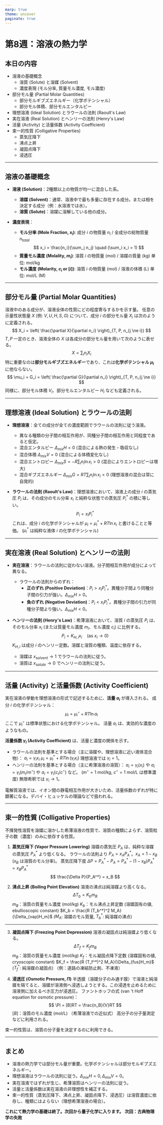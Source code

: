```yaml
---
marp: true
theme: uncover
paginate: true
---
```


# 第8週：溶液の熱力学

## 本日の内容
- 溶液の基礎概念
  - 溶質 (Solute) と溶媒 (Solvent)
  - 濃度表現 (モル分率, 質量モル濃度, モル濃度)
- 部分モル量 (Partial Molar Quantities)
  - 部分モルギブズエネルギー（化学ポテンシャル）
  - 部分モル体積、部分モルエンタルピー
- 理想溶液 (Ideal Solution) とラウールの法則 (Raoult's Law)
- 実在溶液 (Real Solution) とヘンリーの法則 (Henry's Law)
- 活量 (Activity) と活量係数 (Activity Coefficient)
- 束一的性質 (Colligative Properties)
  - 蒸気圧降下
  - 沸点上昇
  - 凝固点降下
  - 浸透圧

---

## 溶液の基礎概念

- **溶液 (Solution)**：2種類以上の物質が均一に混合した系。
  - **溶媒 (Solvent)**：通常、溶液中で最も多量に存在する成分。または相を決定する成分（例：水溶液では水）。
  - **溶質 (Solute)**：溶媒に溶解している他の成分。

- **濃度表現**：
  - **モル分率 (Mole Fraction, $x_i$)**: 成分 $i$ の物質量 $n_i$ / 全成分の総物質量 $n_{total}$
    $$ x_i = \frac{n_i}{\sum_j n_j} \quad (\sum_i x_i = 1) $$
  - **質量モル濃度 (Molality, $m_i$)**: 溶質 $i$ の物質量 (mol) / 溶媒の質量 (kg)
    単位: mol/kg
  - **モル濃度 (Molarity, $c_i$ or $[i]$)**: 溶質 $i$ の物質量 (mol) / 溶液の体積 (L)
    単位: mol/L (M)

---

## 部分モル量 (Partial Molar Quantities)

溶液中のある成分が、溶液全体の性質にどの程度寄与するかを示す量。
任意の示量性状態量 $X$ (例: $V, U, H, S, G$) について、成分 $i$ の部分モル量 $X_i$ は次のように定義される。
$$ X_i = \left( \frac{\partial X}{\partial n_i} \right)_{T, P, n_{j \ne i}} $$
$T, P$ 一定のとき、溶液全体の $X$ は各成分の部分モル量を用いて次のように表せる。
$$ X = \sum_i n_i X_i $$
特に重要なのは**部分モルギブズエネルギー**であり、これは**化学ポテンシャル $\mu_i$** に他ならない。
$$ \mu_i = G_i = \left( \frac{\partial G}{\partial n_i} \right)_{T, P, n_{j \ne i}} $$
同様に、部分モル体積 $V_i$、部分モルエンタルピー $H_i$ なども定義される。

---

## 理想溶液 (Ideal Solution) とラウールの法則

- **理想溶液**：全ての成分が全ての濃度範囲でラウールの法則に従う溶液。
  - 異なる種類の分子間の相互作用が、同種分子間の相互作用と同程度であると仮定。
  - 混合エンタルピー $\Delta_{mix}H = 0$ (混合による熱の発生・吸収なし)
  - 混合体積 $\Delta_{mix}V = 0$ (混合による体積変化なし)
  - 混合エントロピー $\Delta_{mix}S = -R \sum_i n_i \ln x_i > 0$ (混合によりエントロピーは増大)
  - 混合ギブズエネルギー $\Delta_{mix}G = RT \sum_i n_i \ln x_i < 0$ (理想溶液の混合は常に自発的)

- **ラウールの法則 (Raoult's Law)**：理想溶液において、溶液上の成分 $i$ の蒸気圧 $P_i$ は、その成分のモル分率 $x_i$ と純粋な状態での蒸気圧 $P_i^*$ の積に等しい。
  $$ P_i = x_i P_i^* $$
  これは、成分 $i$ の化学ポテンシャルが $\mu_i = \mu_i^* + RT \ln x_i$ と書けることと等価。
  ($\mu_i^*$ は純粋な液体 $i$ の化学ポテンシャル)

---

## 実在溶液 (Real Solution) とヘンリーの法則

- **実在溶液**：ラウールの法則に従わない溶液。分子間相互作用が成分によって異なる。
  - ラウールの法則からのずれ：
    - **正のずれ (Positive Deviation)**：$P_i > x_i P_i^*$。異種分子間より同種分子間の引力が強い。$\Delta_{mix}H > 0$。
    - **負のずれ (Negative Deviation)**：$P_i < x_i P_i^*$。異種分子間の引力が同種分子間より強い。$\Delta_{mix}H < 0$。

- **ヘンリーの法則 (Henry's Law)**：希薄溶液において、溶質 $i$ の蒸気圧 $P_i$ は、そのモル分率 $x_i$ (または質量モル濃度 $m_i$、モル濃度 $c_i$) に比例する。
  $$ P_i = K_{H,i} x_i \quad (\text{as } x_i \to 0) $$
  $K_{H,i}$ は成分 $i$ のヘンリー定数。溶媒と溶質の種類、温度に依存する。
  - 溶媒は $x_{solvent} \to 1$ でラウールの法則に従う。
  - 溶質は $x_{solute} \to 0$ でヘンリーの法則に従う。

---

## 活量 (Activity) と活量係数 (Activity Coefficient)

実在溶液の挙動を理想溶液の形式で記述するために、**活量 $a_i$** が導入される。
成分 $i$ の化学ポテンシャル：
$$ \mu_i = \mu_i^\circ + RT \ln a_i $$
ここで $\mu_i^\circ$ は標準状態における化学ポテンシャル。
活量 $a_i$ は、実効的な濃度のようなもの。

**活量係数 $\gamma_i$ (Activity Coefficient)** は、活量と濃度の関係を示す。
- ラウールの法則を基準とする場合（主に溶媒や、理想溶液に近い液体混合物）：
  $a_i = \gamma_i x_i$
  $\mu_i = \mu_i^* + RT \ln (\gamma_i x_i)$
  理想溶液では $\gamma_i = 1$。
- ヘンリーの法則を基準とする場合（主に希薄溶液の溶質）：
  $a_i = \gamma_i (x_i)$ や $a_i = \gamma_i (m_i/m^\circ)$ や $a_i = \gamma_i (c_i/c^\circ)$ など。
  ($m^\circ=1$ mol/kg, $c^\circ=1$ mol/L は標準濃度)
  無限希釈では $\gamma_i \to 1$。

電解質溶液では、イオン間の静電相互作用が大きいため、活量係数のずれが特に顕著になる。デバイ・ヒュッケルの理論などで扱われる。

---

## 束一的性質 (Colligative Properties)

不揮発性溶質を溶媒に溶かした希薄溶液の性質で、溶質の種類によらず、溶質粒子の数（濃度）のみに依存する性質。

1.  **蒸気圧降下 (Vapor Pressure Lowering)**
    溶媒の蒸気圧 $P_A$ は、純粋な溶媒の蒸気圧 $P_A^*$ より低くなる。
    ラウールの法則より $P_A = x_A P_A^*$。$x_A = 1 - x_B$ ($x_B$ は溶質のモル分率)。
    蒸気圧降下度 $\Delta P = P_A^* - P_A = P_A^* - (1-x_B)P_A^* = x_B P_A^*$
    $$ \frac{\Delta P}{P_A^*} = x_B $$

2.  **沸点上昇 (Boiling Point Elevation)**
    溶液の沸点は純溶媒より高くなる。
    $$ \Delta T_b = K_b m_B $$
    $m_B$：溶質の質量モル濃度 (mol/kg)
    $K_b$：モル沸点上昇定数 (溶媒固有の値, ebullioscopic constant)
    $K_b = \frac{R (T_b^*)^2 M_A}{\Delta_{vap}H_m}$ ($M_A$: 溶媒のモル質量, $T_b^*$: 純溶媒の沸点)

---

3.  **凝固点降下 (Freezing Point Depression)**
    溶液の凝固点は純溶媒より低くなる。
    $$ \Delta T_f = K_f m_B $$
    $m_B$：溶質の質量モル濃度 (mol/kg)
    $K_f$：モル凝固点降下定数 (溶媒固有の値, cryoscopic constant)
    $K_f = \frac{R (T_f^*)^2 M_A}{\Delta_{fus}H_m}$ ($T_f^*$: 純溶媒の凝固点)
    （例：道路の凍結防止剤、不凍液）

4.  **浸透圧 (Osmotic Pressure, $\Pi$)**
    半透膜（溶媒分子のみ通す膜）で溶液と純溶媒を隔てると、溶媒が溶液側へ浸透しようとする。この浸透を止めるために溶液側に加えるべき圧力が浸透圧。
    ファントホッフの式 (van 't Hoff equation for osmotic pressure)：
    $$ \Pi = [B]RT = \frac{n_B}{V}RT $$
    $[B]$：溶質のモル濃度 (mol/L)
    （希薄溶液での近似式）
    高分子の分子量測定などに利用される。

束一的性質は、溶質の分子量を決定するのに利用できる。

---

## まとめ

- 溶液の熱力学では部分モル量が重要。化学ポテンシャルは部分モルギブズエネルギー。
- 理想溶液はラウールの法則に従う。$\Delta_{mix}H=0, \Delta_{mix}V=0$。
- 実在溶液ではずれが生じ、希薄溶質はヘンリーの法則に従う。
- 活量と活量係数は実在溶液の非理想性を補正する。
- 束一的性質（蒸気圧降下、沸点上昇、凝固点降下、浸透圧）は溶質濃度に依存し、種類にはよらない（理想希薄溶液の場合）。

**これにて熱力学の基礎は終了。次回から量子化学に入ります。**
**次回：古典物理学の失敗**
